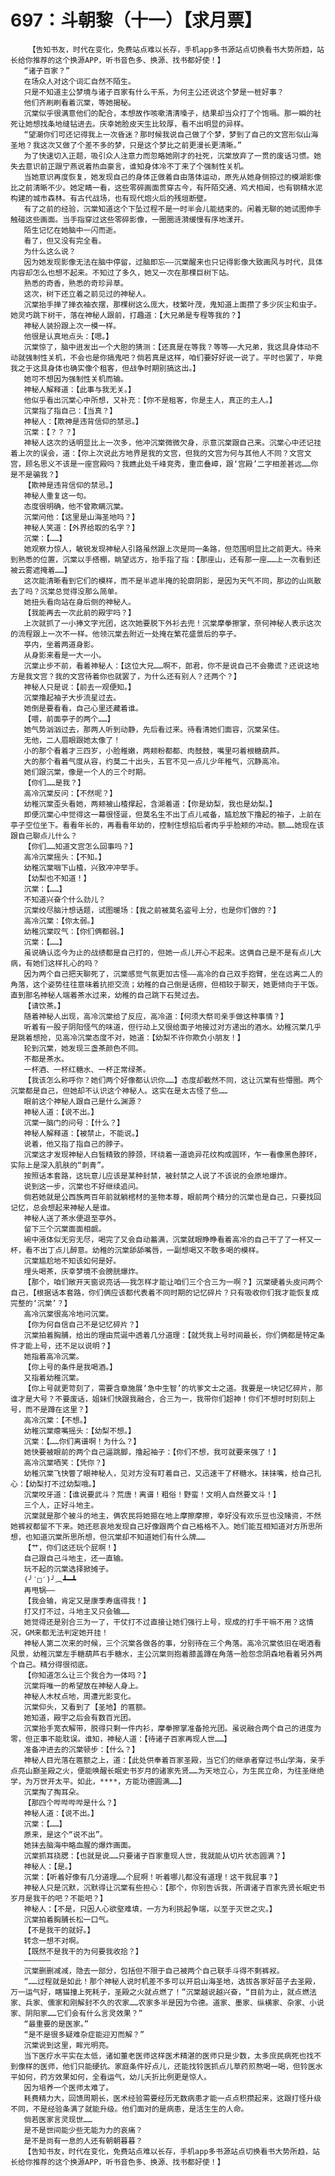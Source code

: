 # 697：斗朝黎（十一）【求月票】
        【告知书友，时代在变化，免费站点难以长存，手机app多书源站点切换看书大势所趋，站长给你推荐的这个换源APP，听书音色多、换源、找书都好使！】
       “诸子百家？”
       在场众人对这个词汇自然不陌生。
       只是不知道主公梦境与诸子百家有什么干系，为何主公还说这个梦是一桩好事？
       他们齐刷刷看着沉棠，等她揭秘。
       沉棠似乎很满意他们的配合，本想故作咳嗽清清嗓子，结果却当众打了个饱嗝。那一瞬的社死让她想找条地缝钻进去。庆幸她脸皮天生比较厚，看不出明显的异样。
       “望潮你们可还记得我上一次昏迷？那时候我说自己做了个梦，梦到了自己的文宫形似山海圣地？我这次又做了个差不多的梦，只是这个梦比之前更漫长更清晰。”
       为了快速切入正题，吸引众人注意力而忽略她刚才的社死，沉棠放弃了一贯的废话习惯。她失去意识前正跟宁燕说着热血豪言，谁知身体冷不丁来了个强制性关机。
       当她意识再度恢复，她发现自己的身体正做着自由落体运动，原先从她身侧掠过的模湖影像比之前清晰不少。她定睛一看，这些零碎画面贯穿古今，有阡陌交通、鸡犬相闻，也有钢精水泥构建的城市森林。有古代战场，也有现代炮火后的残垣断壁。
       有了之前的经验，沉棠知道这个下坠过程不是一时半会儿能结束的。闲着无聊的她试图伸手触碰这些画面。当手指穿过这些零碎影像，一圈圈涟漪缓慢有序地漾开。
       陌生记忆在她脑中一闪而逝。
       看了，但又没有完全看。
       为什么这么说？
       因为她发现影像无法在脑中停留，过脑即忘——沉棠醒来也只记得影像大致画风与时代，具体内容却怎么也想不起来。不知过了多久，她又一次在那棵巨树下站。
       熟悉的奇香，熟悉的奇珍异草。
       这次，树下还立着之前见过的神秘人。
       沉棠抬手掸了掸衣袖衣摆，那棵树这么庞大，枝繁叶茂，鬼知道上面攒了多少灰尘和虫子。她灵巧跳下树干，落在神秘人跟前，打趣道：【大兄弟是专程等我的？】
       神秘人装扮跟上次一模一样。
       他很是认真地点头：【嗯。】
       沉棠惊了，脑中迸发出一个大胆的猜测：【还真是在等我？等等——大兄弟，我这具身体动不动就强制性关机，不会也是你搞鬼吧？倘若真是这样，咱们要好好说一说了。平时也罢了，毕竟我之于这具身体也确实像个租客，但战争时期别搞这出。】
       她可不想因为强制性关机而输。
       神秘人解释道：【此事与我无关。】
       他似乎看出沉棠心中所想，又补充：【你不是租客，你是主人，真正的主人。】
       沉棠指了指自己：【当真？】
       神秘人：【欺神是违背信仰的禁忌。】
       沉棠：【？？？】
       神秘人这次的话明显比上一次多，他冲沉棠微微欠身，示意沉棠跟自己来。沉棠心中还记挂着上次的误会，道：【你上次说此方地界是我的文宫，但我的文宫为何与其他人不同？文宫文宫，顾名思义不该是一座宫殿吗？我瞧此处千峰竞秀，重峦叠嶂，跟‘宫殿’二字相差甚远……你是不是骗我？】
       【欺神是违背信仰的禁忌。】
       神秘人重复这一句。
       态度很明确，他不曾欺瞒沉棠。
       沉棠问他：【这里是山海圣地吗？】
       神秘人笑道：【外界给取的名字？】
       沉棠：【……】
       她观察力惊人，敏锐发现神秘人引路虽然跟上次是同一条路，但范围明显比之前更大。待来到熟悉的位置，沉棠以手搭棚，眺望远方，抬手指了指：【那座山，还有那一座……上一次看到还被云雾遮掩着……】
       这次能清晰看到它们的模样，而不是半遮半掩的轮廓阴影，是因为天气不同，那边的山岚散去了吗？沉棠总觉得没那么简单。
       她扭头看向站在身后侧的神秘人。
       【我能再去一次此前的殿宇吗？】
       上次就抓了一小捧文字光团，这次她要脱下外衫去兜！沉棠摩拳擦掌，奈何神秘人表示这次的流程跟上一次不一样。他领沉棠去附近一处掩在繁花盛景后的亭子。
       亭内，坐着两道身影。
       从身影来看是一大一小。
       沉棠止步不前，看着神秘人：【这位大兄……啊不，郎君，你不是说自己不会撒谎？还说这地方是我文宫？我的文宫待着你也就罢了，为什么还有别人？还两个？】
       神秘人只是说：【前去一观便知。】
       沉棠撸起袖子大步流星过去。
       她倒是要看看，自己心里还藏着谁。
       【喂，前面亭子的两个……】
       她气势汹汹过去，那两人听到动静，先后看过来。待看清她们面容，沉棠呆住。
       无他，二人眉眼跟她太像了！
       小的那个看着才三四岁，小脸稚嫩，两颊粉都都、肉鼓鼓，嘴里叼着根糖葫芦。
       大的那个看着气度从容，约莫二十出头，五官不见一点儿少年稚气，沉静高冷。
       她们跟沉棠，像是一个人的三个时期。
       【你们……是我？】
       高冷沉棠反问：【不然呢？】
       幼稚沉棠歪头看她，两颊被山楂撑起，含湖着道：【你是幼梨，我也是幼梨。】
       即便沉棠心中觉得这一幕很怪诞，但莫名生不出丁点儿戒备，尴尬放下撸起的袖子，上前在亭子空位坐下。看看年长的，再看看年幼的，控制住想掐后者肉乎乎脸颊的冲动。额……她现在该跟自己聊点儿什么？
       【你们……知道文宫怎么回事吗？】
       高冷沉棠摇头：【不知。】
       幼稚沉棠咽下山楂，兴致冲冲举手。
       【幼梨也不知道！】
       沉棠：【……】
       不知道兴奋个什么劲儿？
       沉棠绞尽脑汁想话题，试图暖场：【我之前被莫名盗号上分，也是你们做的？】
       高冷沉棠：【你太弱。】
       幼稚沉棠叹气：【你们俩都弱。】
       沉棠：【……】
       虽说确认迄今为止的战绩都是自己打的，但她一点儿开心不起来。这俩自己是不是有点儿大病，有她们这样扎心的吗？
       因为两个自己把天聊死了，沉棠感觉气氛更加古怪——高冷的自己双手抱臂，坐在远离二人的角落，这个姿势往往意味着抗拒交流；幼稚的自己倒是话痨，但相较于聊天，她更倾向于干饭。直到那名神秘人端着茶水过来，幼稚的自己跳下石凳过去。
       【请饮茶。】
       随着神秘人出现，高冷沉棠给了反应，高冷道：【何须大祭司亲手做这种事情？】
       听着有一股子阴阳怪气的味道，但行动上又很给面子地接过对方递出的酒水。幼稚沉棠几乎是跳着想抢，见高冷沉棠态度不对，她道：【幼梨不许你欺负小朋友！】
       轮到沉棠，她发现三盏茶颜色不同。
       不都是茶水。
       一杯酒、一杯红糖水、一杯正常绿茶。
       【我该怎么称呼你？她们两个好像都认识你……】态度却截然不同，这让沉棠有些懵圈。两个沉棠都是自己，但她却不认识这个神秘人。这实在是太古怪了些……
       眼前这个神秘人跟自己是什么渊源？
       神秘人道：【说不出。】
       沉棠一脑门的问号：【什么？】
       神秘人解释道：【被禁止，不能说。】
       说着，他又指了指自己的脖子。
       沉棠这才发现神秘人白皙精致的脖颈，环绕着一道诡异花纹构成圆环，乍一看像黑色脖环，实际上是深入肌肤的“刺青”。
       按照话本套路，这玩意儿应该是某种封禁，被封禁之人说了不该说的会原地爆炸。
       说到这一步，沉棠也不好继续追问。
       倘若她就是公西族两百年前就躺棺材的圣物本尊，眼前两个精分的沉棠也是自己，只要找回记忆，总会想起来神秘人是谁。
       神秘人送了茶水便退至亭外。
       留下三个沉棠面面相觑。
       碗中液体似无穷无尽，喝完了又会自动蓄满，沉棠就眼睁睁看着高冷的自己干了了一杯又一杯，看不出丁点儿醉意。幼稚的沉棠舔舔嘴唇，一副想喝又不敢多喝的模样。
       沉棠尴尬地不知该如何是好。
       埋头喝茶，庆幸梦境不会膀胱爆炸。
       【那个，咱们敞开天窗说亮话——我怎样才能让咱们三个合三为一啊？】沉棠硬着头皮问两个自己，【根据话本套路，你们俩应该都代表着不同时期的记忆碎片？只有吸收你们我才能恢复成完整的‘沉棠’？】
       高冷沉棠很高冷地问沉棠。
       【你为何自信自己不是记忆碎片？】
       沉棠拍着胸脯，给出的理由荒诞中透着几分道理：【就凭我上号时间最长，你们俩都是特定条件才能上号，还不足以说明？】
       她指着高冷沉棠。
       【你上号的条件是我喝酒。】
       又指着幼稚沉棠。
       【你上号就更苛刻了，需要含章施展‘急中生智’的坑爹文士之道。我要是一块记忆碎片，那谁才是大号？不要废话，姐妹们快跟我融合，合三为一，我带你们超神！你们不想时时刻刻上号，而不是蹲在这里？】
       高冷沉棠：【不想。】
       幼稚沉棠瘪嘴摇头：【幼梨不想。】
       沉棠：【……你们离谱啊！为什么？】
       她快要被眼前的两个自己逼跳脚，撸起袖子：【你们不想，我可就要来强了！】
       高冷沉棠哂笑：【凭你？】
       幼稚沉棠飞快瞥了眼神秘人，见对方没有盯着自己，又迅速干了杯糖水。抹抹嘴，给自己扎心：【幼梨打不过幼梨哦。】
       沉棠咬牙道：【谁说要武斗？荒唐！离谱！粗俗！野蛮！文明人自然要文斗！】
       三个人，正好斗地主。
       沉棠就是那个被斗的地主，俩农民将她摁在地上摩擦摩擦，幸好没有欢乐豆也没赌资，不然她裤衩都留不下来。她还悲哀地发现自己好像跟两个自己格格不入。她们能互相知道对方所思所想，也知道沉棠所思所想，但沉棠却不知道她们有什么牌……
       【艹，你们这还玩个屁啊！】
       自己跟自己斗地主，还一直输。
       玩不起的沉棠选择掀摊子。
       (╯‵□′)╯︵┻━┻
       再甩锅——
       【我会输，肯定又是康季寿瘟得我！】
       打又打不过，斗地主又只会输……
       她觉得还是别合三为一了，干仗打不过直接让她们强行上号，现成的打手干嘛不用？这情况，GM来都无法判定她开挂！
       神秘人第二次来的时候，三个沉棠各做各的事，分别待在三个角落。高冷沉棠依旧在喝酒看风景，幼稚沉棠左手糖葫芦右手糖水，主公沉棠则抱着膝盖蹲在角落一脸怨念阴森地看着另外两个自己。精分得很彻底。
       【你知道怎么让三个我合为一体吗？】
       沉棠将唯一的希望放在神秘人身上。
       神秘人木杖点地，周遭光影变化。
       沉棠仰头，又看到了【圣地】的匾额。
       她知道，殿宇之后会有数百光团。
       沉棠抬手宽衣解带，脱得只剩一件内衫，摩拳擦掌准备抢光团。虽说融合两个自己的进度为零，但正事不能耽误。谁知，神秘人道：【待诸子百家再现人世……】
       准备冲进去的沉棠顿步：【什么？】
       神秘人目光落在匾额之上，道：【此处供奉着百家圣殿，当它们的继承者穿过书山学海，亲手点亮山巅圣殿之火，便能唤醒长眠史书岁月的诸家先贤……为天地立心，为生民立命，为往圣继绝学，为万世开太平。如此，****，方能功德圆满……】
       沉棠掏了掏耳朵。
       【那四个哔哔哔哔是什么？】
       神秘人道：【说不出。】
       沉棠：【……】
       原来，是这个“说不出”。
       她抹去脑海中略血腥的爆炸画面。
       沉棠抓耳挠腮：【也就是说……只要诸子百家重现人世，我就能从切片状态圆满？】
       神秘人：【是。】
       沉棠：【听着好像有几分道理……个屁啊！听着哪儿都没有道理！这干我屁事？】
       神秘人只是沉默，沉默得让沉棠有些担心：【那个，你别告诉我，所谓诸子百家先贤长眠史书岁月是我干的吧？不能吧？】
       神秘人：【不是，只因人心欲壑难填，一方为利挑起争端，以至于灭世之灾。】
       沉棠拍着胸脯长松一口气。
       【不是我干的就好。】
       转念一想不对啊。
       【既然不是我干的为何要我收拾？】
       ——————
       沉棠删删减减，隐去一部分，包括但不限于自己被两个自己联手斗得不剩裤衩。
       “……过程就是如此！那个神秘人说时机差不多可以开启山海圣地，选拔各家好苗子去圣殿，万一运气好，瞎猫撞上死耗子，圣殿之火就点燃了！”沉棠越说越兴奋，“目前为止，就点燃法家、兵家、儒家和刚解封不久的农家……农家多半是因为令德。道家、墨家、纵横家、杂家、小说家、阴阳家……它们会有什么言灵效果？”
       “最重要的是医家。”
       “是不是很多疑难杂症能迎刃而解？”
       沉棠说到这里，眸光明亮。
       当下医疗水平实在太低，诸如董老医师这样医术精湛的医师只是少数，太多庶民病死也找不到像样的医师，他们只能硬抗。家庭条件好点儿，还能找铃医抓点儿草药煎熬喝一喝，但铃医水平如何，药方效果如何，全看运气，幼儿夭折比例更是惊人。
       因为培养一个医师太难了。
       耗费精力大，回馈周期长，医术经验需要经历无数病患才能一点点积攒起来，这跟打怪升级不同，不是经验条满了就能升级。他们面对的是病患，是活生生的人命。
       倘若医家言灵现世……
       是不是世间能少些无能为力的哀痛？
       是不是尚有一息的人还有朝朝暮暮？
       【告知书友，时代在变化，免费站点难以长存，手机app多书源站点切换看书大势所趋，站长给你推荐的这个换源APP，听书音色多、换源、找书都好使！】
